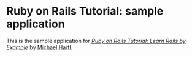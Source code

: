 # Ruby on Rails Tutorial: sample application #

This is the sample application for
[*Ruby on Rails Tutorial: Learn Rails by Example*](http://railstutorial.org/)
by [Michael Hartl](http://michaelhartl.com/).
